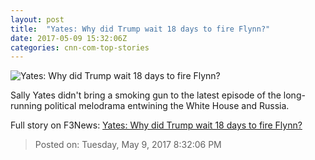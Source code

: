 ```yaml
---
layout: post
title:  "Yates: Why did Trump wait 18 days to fire Flynn?"
date: 2017-05-09 15:32:06Z
categories: cnn-com-top-stories
---
```


![Yates: Why did Trump wait 18 days to fire Flynn?](http://i2.cdn.cnn.com/cnnnext/dam/assets/170501100421-04-donald-trump-file-0425-super-tease.jpg)

Sally Yates didn't bring a smoking gun to the latest episode of the long-running political melodrama entwining the White House and Russia.


Full story on F3News: [Yates: Why did Trump wait 18 days to fire Flynn?](http://www.f3nws.com/n/s3TKDH)

> Posted on: Tuesday, May 9, 2017 8:32:06 PM
